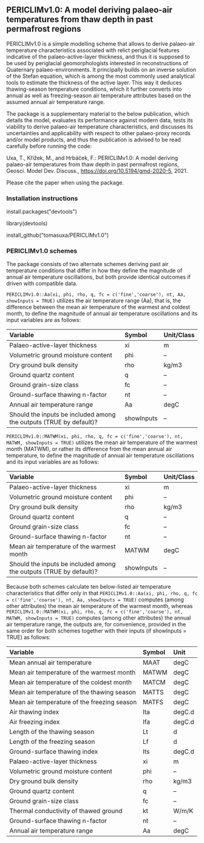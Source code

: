 ## PERICLIMv1.0: A model deriving palaeo-air temperatures from thaw depth in past permafrost regions
PERICLIMv1.0 is a simple modelling scheme that allows to derive palaeo-air temperature characteristics associated with relict periglacial features indicative of the palaeo-active-layer thickness, and thus it is supposed to be used by periglacial geomorphologists interested in reconstructions of Quaternary palaeo-environments. It principally builds on an inverse solution of the Stefan equation, which is among the most commonly used analytical tools to estimate the thickness of the active layer. This way it deduces thawing-season temperature conditions, which it further converts into annual as well as freezing-season air temperature attributes based on the assumed annual air temperature range.

The package is a supplementary material to the below publication, which details the model, evaluates its performance against modern data, tests its viability to derive palaeo-air temperature characteristics, and discusses its uncertainties and applicability with respect to other palaeo-proxy records and/or model products, and thus the publication is advised to be read carefully before running the code:

Uxa, T., Křížek, M., and Hrbáček, F.: PERICLIMv1.0: A model deriving palaeo-air temperatures from thaw depth in past permafrost regions, Geosci. Model Dev. Discuss.,  https://doi.org/10.5194/gmd-2020-5, 2021.

Please cite the paper when using the package.

### Installation instructions
install.packages("devtools")

library(devtools)

install_github("tomasuxa/PERICLIMv1.0")

### PERICLIMv1.0 schemes
The package consists of two alternate schemes deriving past air temperature conditions that differ in how they define the magnitude of annual air temperature oscillations, but both provide identical outcomes if driven with compatible data.

`PERICLIMv1.0::Aa(xi, phi, rho, q, fc = c('fine','coarse'), nt, Aa, showInputs = TRUE)` utilizes the air temperature range (Aa), that is, the difference between the mean air temperature of the warmest and coldest month, to define the magnitude of annual air temperature oscillations and its input variables are as follows:

Variable | Symbol | Unit/Class
:-------- | :------ | :----
Palaeo-active-layer thickness | xi | m
Volumetric ground moisture content | phi | –
Dry ground bulk density | rho | kg/m3
Ground quartz content | q | –
Ground grain-size class | fc | –
Ground-surface thawing n-factor | nt | –
Annual air temperature range | Aa | degC
Should the inputs be included among the outputs (TRUE by default)? | showInputs | –

`PERICLIMv1.0::MATWM(xi, phi, rho, q, fc = c('fine','coarse'), nt, MATWM, showInputs = TRUE)` utilizes the mean air temperature of the warmest month (MATWM), or rather its difference from the mean annual air temperature, to define the magnitude of annual air temperature oscillations and its input variables are as follows:

Variable | Symbol | Unit/Class
:-------- | :------ | :----
Palaeo-active-layer thickness | xi | m
Volumetric ground moisture content | phi | –
Dry ground bulk density | rho | kg/m3
Ground quartz content | q | –
Ground grain-size class | fc | –
Ground-surface thawing n-factor | nt | –
Mean air temperature of the warmest month | MATWM | degC
Should the inputs be included among the outputs (TRUE by default)? | showInputs | –

Because both schemes calculate ten below-listed air temperature characteristics that differ only in that `PERICLIMv1.0::Aa(xi, phi, rho, q, fc = c('fine','coarse'), nt, Aa, showInputs = TRUE)` computes (among other attributes) the mean air temperature of the warmest month, whereas `PERICLIMv1.0::MATWM(xi, phi, rho, q, fc = c('fine','coarse'), nt, MATWM, showInputs = TRUE)` computes (among other attributes) the annual air temperature range, the outputs are, for convenience, provided in the same order for both schemes together with their inputs (if showInputs = TRUE) as follows:

Variable | Symbol | Unit
:-------- | :------ | :----
Mean annual air temperature | MAAT | degC
Mean air temperature of the warmest month | MATWM | degC
Mean air temperature of the coldest month | MATCM | degC
Mean air temperature of the thawing season | MATTS | degC
Mean air temperature of the freezing season | MATFS | degC
Air thawing index | Ita | degC.d
Air freezing index | Ifa | degC.d
Length of the thawing season | Lt | d 
Length of the freezing season | Lf | d
Ground-surface thawing index | Its | degC.d
Palaeo-active-layer thickness | xi | m
Volumetric ground moisture content | phi | –
Dry ground bulk density | rho | kg/m3
Ground quartz content | q | –
Ground grain-size class | fc | –
Thermal conductivity of thawed ground | kt | W/m/K
Ground-surface thawing n-factor | nt | –
Annual air temperature range | Aa | degC
